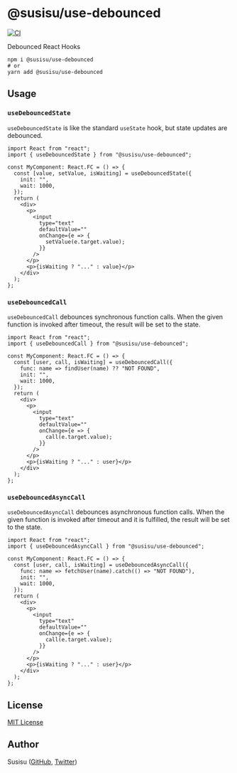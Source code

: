 # @susisu/use-debounced

[![CI](https://github.com/susisu/use-debounced/workflows/CI/badge.svg)](https://github.com/susisu/use-debounced/actions?query=workflow%3ACI)

Debounced React Hooks

``` shell
npm i @susisu/use-debounced
# or
yarn add @susisu/use-debounced
```

## Usage
### `useDebouncedState`
`useDebouncedState` is like the standard `useState` hook, but state updates are debounced.

``` tsx
import React from "react";
import { useDebouncedState } from "@susisu/use-debounced";

const MyComponent: React.FC = () => {
  const [value, setValue, isWaiting] = useDebouncedState({
    init: "",
    wait: 1000,
  });
  return (
    <div>
      <p>
        <input
          type="text"
          defaultValue=""
          onChange={e => {
            setValue(e.target.value);
          }}
        />
      </p>
      <p>{isWaiting ? "..." : value}</p>
    </div>
  );
};
```

### `useDebouncedCall`
`useDebouncedCall` debounces synchronous function calls. When the given function is invoked after timeout, the result will be set to the state.

``` tsx
import React from "react";
import { useDebouncedCall } from "@susisu/use-debounced";

const MyComponent: React.FC = () => {
  const [user, call, isWaiting] = useDebouncedCall({
    func: name => findUser(name) ?? "NOT FOUND",
    init: "",
    wait: 1000,
  });
  return (
    <div>
      <p>
        <input
          type="text"
          defaultValue=""
          onChange={e => {
            call(e.target.value);
          }}
        />
      </p>
      <p>{isWaiting ? "..." : user}</p>
    </div>
  );
};
```

### `useDebouncedAsyncCall`
`useDebouncedAsyncCall` debounces asynchronous function calls. When the given function is invoked after timeout and it is fulfilled, the result will be set to the state.

``` tsx
import React from "react";
import { useDebouncedAsyncCall } from "@susisu/use-debounced";

const MyComponent: React.FC = () => {
  const [user, call, isWaiting] = useDebouncedAsyncCall({
    func: name => fetchUser(name).catch(() => "NOT FOUND"),
    init: "",
    wait: 1000,
  });
  return (
    <div>
      <p>
        <input
          type="text"
          defaultValue=""
          onChange={e => {
            call(e.target.value);
          }}
        />
      </p>
      <p>{isWaiting ? "..." : user}</p>
    </div>
  );
};
```

## License

[MIT License](http://opensource.org/licenses/mit-license.php)

## Author

Susisu ([GitHub](https://github.com/susisu), [Twitter](https://twitter.com/susisu2413))
